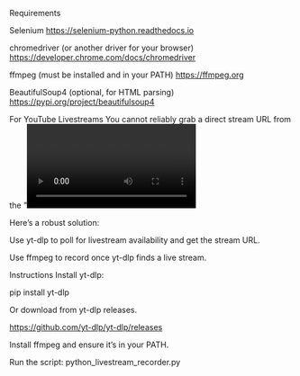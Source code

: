 Requirements

Selenium https://selenium-python.readthedocs.io 

chromedriver (or another driver for your browser) https://developer.chrome.com/docs/chromedriver

ffmpeg (must be installed and in your PATH) https://ffmpeg.org

BeautifulSoup4 (optional, for HTML parsing) https://pypi.org/project/beautifulsoup4


For YouTube Livestreams
You cannot reliably grab a direct stream URL from the "<video> tag." 
You need to use a library that can extract the actual stream URL, like yt-dlp.

Here’s a robust solution:

Use yt-dlp to poll for livestream availability and get the stream URL.

Use ffmpeg to record once yt-dlp finds a live stream.

Instructions
Install yt-dlp:

pip install yt-dlp

Or download from yt-dlp releases.

https://github.com/yt-dlp/yt-dlp/releases

Install ffmpeg and ensure it’s in your PATH.


Run the script:
python_livestream_recorder.py

